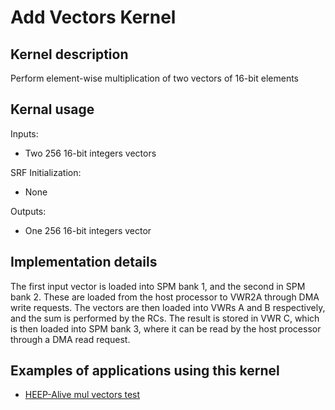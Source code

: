 # Add Vectors Kernel

## Kernel description

Perform element-wise multiplication of two vectors of 16-bit elements

## Kernal usage

Inputs:
* Two 256 16-bit integers vectors

SRF Initialization:
* None

Outputs:
* One 256 16-bit integers vector


## Implementation details

The first input vector is loaded into SPM bank 1, and the second in SPM bank 2. These are loaded from the host processor to VWR2A through DMA write requests. The vectors are then loaded into VWRs A and B respectively, and the sum is performed by the RCs. The result is stored in VWR C, which is then loaded into SPM bank 3, where it can be read by the host processor through a DMA read request.

## Examples of applications using this kernel

* [HEEP-Alive mul vectors test](https://github.com/esl-epfl/heepalive-imec/blob/master/sw/applications/add_vectors/dsip_add_vectors.c)

